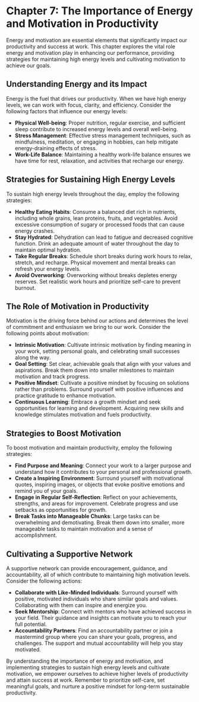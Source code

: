 Chapter 7: The Importance of Energy and Motivation in Productivity
==================================================================

Energy and motivation are essential elements that significantly impact our productivity and success at work. This chapter explores the vital role energy and motivation play in enhancing our performance, providing strategies for maintaining high energy levels and cultivating motivation to achieve our goals.

Understanding Energy and its Impact
-----------------------------------

Energy is the fuel that drives our productivity. When we have high energy levels, we can work with focus, clarity, and efficiency. Consider the following factors that influence our energy levels:

* **Physical Well-being**: Proper nutrition, regular exercise, and sufficient sleep contribute to increased energy levels and overall well-being.
* **Stress Management**: Effective stress management techniques, such as mindfulness, meditation, or engaging in hobbies, can help mitigate energy-draining effects of stress.
* **Work-Life Balance**: Maintaining a healthy work-life balance ensures we have time for rest, relaxation, and activities that recharge our energy.

Strategies for Sustaining High Energy Levels
--------------------------------------------

To sustain high energy levels throughout the day, employ the following strategies:

* **Healthy Eating Habits**: Consume a balanced diet rich in nutrients, including whole grains, lean proteins, fruits, and vegetables. Avoid excessive consumption of sugary or processed foods that can cause energy crashes.
* **Stay Hydrated**: Dehydration can lead to fatigue and decreased cognitive function. Drink an adequate amount of water throughout the day to maintain optimal hydration.
* **Take Regular Breaks**: Schedule short breaks during work hours to relax, stretch, and recharge. Physical movement and mental breaks can refresh your energy levels.
* **Avoid Overworking**: Overworking without breaks depletes energy reserves. Set realistic work hours and prioritize self-care to prevent burnout.

The Role of Motivation in Productivity
--------------------------------------

Motivation is the driving force behind our actions and determines the level of commitment and enthusiasm we bring to our work. Consider the following points about motivation:

* **Intrinsic Motivation**: Cultivate intrinsic motivation by finding meaning in your work, setting personal goals, and celebrating small successes along the way.
* **Goal Setting**: Set clear, achievable goals that align with your values and aspirations. Break them down into smaller milestones to maintain motivation and track progress.
* **Positive Mindset**: Cultivate a positive mindset by focusing on solutions rather than problems. Surround yourself with positive influences and practice gratitude to enhance motivation.
* **Continuous Learning**: Embrace a growth mindset and seek opportunities for learning and development. Acquiring new skills and knowledge stimulates motivation and fuels productivity.

Strategies to Boost Motivation
------------------------------

To boost motivation and maintain productivity, employ the following strategies:

* **Find Purpose and Meaning**: Connect your work to a larger purpose and understand how it contributes to your personal and professional growth.
* **Create a Inspiring Environment**: Surround yourself with motivational quotes, inspiring images, or objects that evoke positive emotions and remind you of your goals.
* **Engage in Regular Self-Reflection**: Reflect on your achievements, strengths, and areas for improvement. Celebrate progress and use setbacks as opportunities for growth.
* **Break Tasks into Manageable Chunks**: Large tasks can be overwhelming and demotivating. Break them down into smaller, more manageable tasks to maintain motivation and a sense of accomplishment.

Cultivating a Supportive Network
--------------------------------

A supportive network can provide encouragement, guidance, and accountability, all of which contribute to maintaining high motivation levels. Consider the following actions:

* **Collaborate with Like-Minded Individuals**: Surround yourself with positive, motivated individuals who share similar goals and values. Collaborating with them can inspire and energize you.
* **Seek Mentorship**: Connect with mentors who have achieved success in your field. Their guidance and insights can motivate you to reach your full potential.
* **Accountability Partners**: Find an accountability partner or join a mastermind group where you can share your goals, progress, and challenges. The support and mutual accountability will help you stay motivated.

By understanding the importance of energy and motivation, and implementing strategies to sustain high energy levels and cultivate motivation, we empower ourselves to achieve higher levels of productivity and attain success at work. Remember to prioritize self-care, set meaningful goals, and nurture a positive mindset for long-term sustainable productivity.
